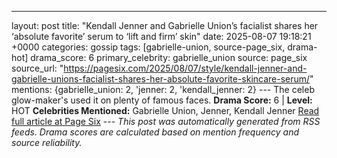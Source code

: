---
layout: post
title: "Kendall Jenner and Gabrielle Union’s facialist shares her ‘absolute favorite’ serum to ‘lift and firm’ skin"
date: 2025-08-07 19:18:21 +0000
categories: gossip
tags: [gabrielle-union, source-page_six, drama-hot]
drama_score: 6
primary_celebrity: gabrielle_union
source: page_six
source_url: "https://pagesix.com/2025/08/07/style/kendall-jenner-and-gabrielle-unions-facialist-shares-her-absolute-favorite-skincare-serum/"
mentions: {gabrielle_union: 2, 'jenner: 2, 'kendall_jenner: 2} --- The celeb glow-maker's used it on plenty of famous faces. **Drama Score:** 6 | **Level:** HOT **Celebrities Mentioned:** Gabrielle Union, Jenner, Kendall Jenner [Read full article at Page Six](https://pagesix.com/2025/08/07/style/kendall-jenner-and-gabrielle-unions-facialist-shares-her-absolute-favorite-skincare-serum/) --- *This post was automatically generated from RSS feeds. Drama scores are calculated based on mention frequency and source reliability.*